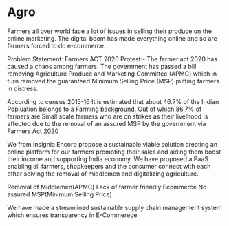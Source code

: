 # Agro

Farmers all over world face a lot of issues in selling their produce on the online marketing. The digital boom has made everything online and so are farmers forced to do e-commerce.

Problem Statement:
Farmers ACT 2020 Protest:-
  The farmer act 2020 has caused a chaos among farmers. The government has passed a bill removing Agriculture Produce and Marketing Committee (APMC) which in turn removed the guaranteed Minimum Selling Price (MSP) putting farmers in distress.
  
  According to census 2015-16 It is estimated that about 46.7% of the Indian Popluation belongs to a Farming background, Out of which 86.7% of farmers are Small scale farmers who are on strikes as their livelhood is affected due to the removal of an assured MSP by the government via Farmers Act 2020

We from Insignia Encorp propose a sustainable viable solution creating an online platform for our farmers promoting their sales and aiding them boost their income and supporting India economy. We have proposed a PaaS enabling all farmers, shopkeepers and the consumer connect with each other solving the removal of middlemen and digitalizing agriculture.

Removal of Middlemen(APMC) 
Lack of farmer friendly Ecommerce
No assured MSP(Minimum Selling Price)

We have made a streamlined sustainable supply chain management system which ensures transparency in E-Commerece
